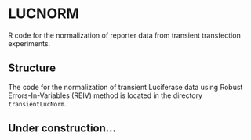 # LUCNORM
R code for the normalization of reporter data from transient transfection experiments.

## Structure

The code for the normalization of transient Luciferase data using Robust
Errors-In-Variables (REIV) method is located in the directory
`transientLucNorm`.

## Under construction...

